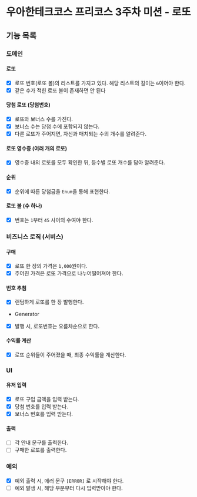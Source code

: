 # 우아한테크코스 프리코스 3주차 미션 - 로또

## 기능 목록
### 도메인

#### 로또
- [x] 로또 번호(로또 볼)의 리스트를 가지고 있다. 해당 리스트의 길이는 `6`이어야 한다.
- [x] 같은 수가 적힌 로또 볼이 존재하면 안 된다

#### 당첨 로또 (당첨번호)
- [x] 로또와 보너스 수를 가진다.
- [x] 보너스 수는 당첨 수에 포함되지 않는다.
- [x] 다른 로또가 주어지면, 자신과 매치되는 수의 개수를 알려준다.

#### 로또 영수증 (여러 개의 로또)
- [x] 영수증 내의 로또를 모두 확인한 뒤, 등수별 로또 개수를 담아 알려준다.

#### 순위
- [x] 순위에 따른 당첨금을 `Enum`을 통해 표현한다.

#### 로또 볼 (수 하나)
- [x] 번호는 `1`부터 `45` 사이의 수여야 한다.

### 비즈니스 로직 (서비스)

#### 구매
- [x] 로또 한 장의 가격은 `1,000`원이다.
- [x] 주어진 가격은 로또 가격으로 나누어떨어져야 한다.

#### 번호 추첨
- [x] 랜덤하게 로또를 한 장 발행한다.


- Generator
- [x] 발행 시, 로또번호는 오름차순으로 한다.

#### 수익률 계산
- [x] 로또 순위들이 주어졌을 때, 최종 수익률을 계산한다.

### UI
####  유저 입력
- [x] 로또 구입 금액을 입력 받는다.
- [x] 당첨 번호를 입력 받는다.
- [x] 보너스 번호를 입력 받는다.

#### 출력
- [ ] 각 안내 문구를 출력한다.
- [ ] 구매한 로또를 출력한다.

### 예외
- [x] 예외 출력 시, 에러 문구 `[ERROR]` 로 시작해야 한다.
- [ ] 예외 발생 시, 해당 부분부터 다시 입력받아야 한다.
